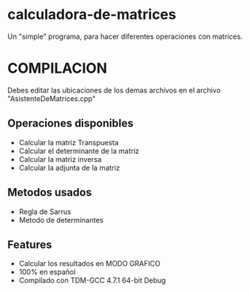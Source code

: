 # calculadora-de-matrices
Un "simple" programa, para hacer diferentes operaciones con matrices.


# COMPILACION

Debes editar las ubicaciones de los demas archivos en el archivo "AsistenteDeMatrices.cpp"


<h2>Operaciones disponibles</h2>
<ul>
	<li>Calcular la matriz Transpuesta</li>
	<li>Calcular el determinante de la matriz</li>
	<li>Calcular la matriz inversa</li>
	<li>Calcular la adjunta de la matriz</li>
</ul>


<h2>Metodos usados</h2>
<ul>
	<li>Regla de Sarrus</li>
	<li>Metodo de determinantes</li>
</ul>

<h2>Features</h2>
<ul>
	<li>Calcular los resultados en MODO GRAFICO</li>
	<li>100% en español</li>
	<li>Compilado con TDM-GCC 4.7.1 64-bit Debug</li>
</ul>
